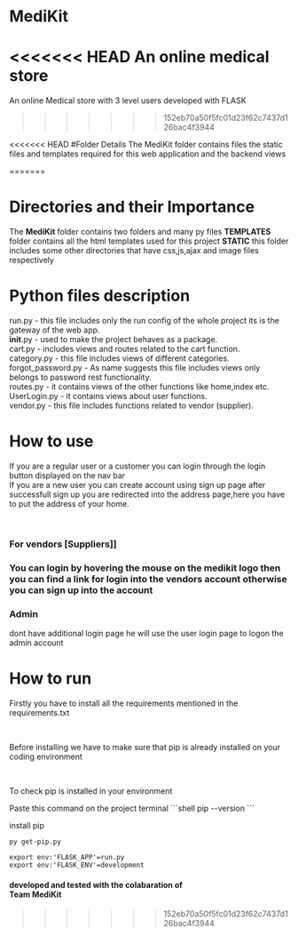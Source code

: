# MediKit
<<<<<<< HEAD
An online medical store
=======
An online Medical store with 3 level users developed with FLASK
>>>>>>> 152eb70a50f5fc01d23f62c7437d126bac4f3944

<<<<<<< HEAD
#Folder Details
The MediKit folder contains files the static files and templates required for this web application and the backend views

=======
<h1>Directories and their Importance</h1>
The <b>MediKit</b> folder contains two folders and many py files 
<b>TEMPLATES</b> folder contains all the html templates used for this project
<b>STATIC</b> this folder includes some other directories that have css,js,ajax and image files respectively

<h1>Python files description</h1>

run.py  - this file includes only the run config of the whole project its is the gateway of the web app.<br>
__init__.py - used to make the project behaves as a package.<br>
cart.py - includes views and routes related to the cart function.<br>
category.py - this file includes views of different categories.<br>
forgot_password.py  - As name suggests this file includes views only belongs to password rest functionality.<br>
routes.py - it contains views of the other functions like home,index etc.<br>
UserLogin.py  - it contains views about user functions.<br>
vendor.py - this file includes functions related to vendor (supplier).<br>

<h1>How to use </h1>
 <p>If you are a regular user or a customer you can login through the login button displayed on the nav bar<br>
  If you are a new user you can create account using sign up page after successfull sign up you are redirected into the address page,here you have to put the address of your home.</p>
  <br>
  <h3>For vendors [Suppliers]]<h3>
    You can login by hovering the mouse on the medikit logo then you can find a link for login into the vendors account otherwise you can sign up into the account<br>
<h3>Admin</h3> dont have additional login page he will use the user login page to logon the admin account


<h1>How to run</h1>
<p>Firstly you have to install all the requirements mentioned in the requirements.txt</p><br>
<p>Before installing we have to make sure that pip is already installed on your coding environment</p><br>

<p>To check pip is installed in your environment</p>
Paste this command on the project terminal
```shell
pip --version 
```

install pip
```shell
py get-pip.py
```

```shell
export env:'FLASK_APP'=run.py
export env:'FLASK_ENV'=development

```

<h4>developed and tested with the colabaration of
<br>Team MediKit</h4>



>>>>>>> 152eb70a50f5fc01d23f62c7437d126bac4f3944
